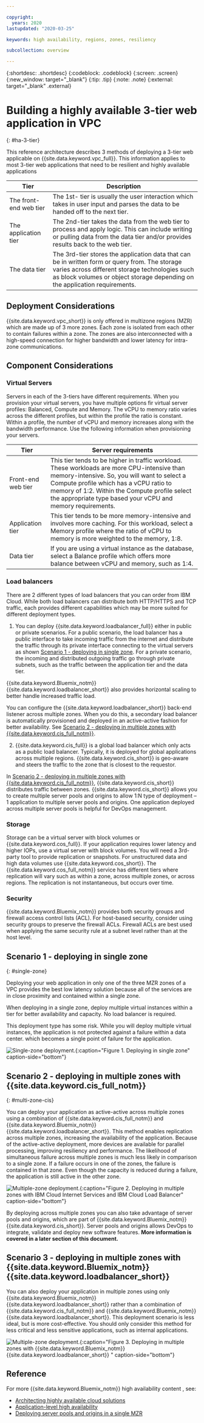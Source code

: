 ```yaml
---

copyright:
  years: 2020
lastupdated: "2020-03-25"

keywords: high availability, regions, zones, resiliency

subcollection: overview

---
```


{:shortdesc: .shortdesc}
{:codeblock: .codeblock}
{:screen: .screen}
{:new_window: target="_blank"}
{:tip: .tip}
{:note: .note}
{:external: target="_blank" .external}

# Building a highly available 3-tier web application in VPC
{: #ha-3-tier}

This reference architecture describes 3 methods of deploying a 3-tier web applicable on {{site.data.keyword.vpc_full}}. This information applies to most 3-tier web applications that need to be resilient and highly available applications

|Tier|Description|
|---|---|
|The front-end web tier|The 1st- tier is usually the user interaction which takes in user input and parses the data to be handed off to the next tier.
|The application tier|The 2nd-tier takes the data from the web tier to process and apply logic.  This can include writing or pulling data from the data tier and/or provides results back to the web tier.
|The data tier|The 3rd-tier stores the application data that can be in written form or query from.  The storage varies across different storage technologies such as block volumes or object storage depending on the application requirements.

## Deployment Considerations
{{site.data.keyword.vpc_short}} is only offered in multizone regions (MZR) which are made up of 3 more zones.  Each zone is isolated from each other to contain failures within a zone. The zones are also interconnected with a high-speed connection for higher bandwidth and lower latency for intra-zone communications.

## Component Considerations

### Virtual Servers

Servers in each of the 3-tiers have different requirements. When you provision your virtual servers, you have multiple options fir virtual server profiles: Balanced, Compute and Memory.  The vCPU to memory ratio varies across the different profiles, but within the profile the ratio is constant. Within a profile, the number of vCPU and memory increases along with the bandwidth performance. Use the following information when provisioning your servers.

|Tier|Server requirements|
|---|---|
|Front-end web tier|This tier tends to be higher in traffic workload. These workloads are more CPU-intensive than memory-intensive.  So, you will want to select a Compute profile which has a vCPU ratio to memory of 1:2. Within the Compute profile select the appropriate type based your vCPU and memory requirements.|
|Application tier|This tier tends to be more memory-intensive and involves more caching. For this workload, select a Memory profile where the ratio of vCPU to memory is more weighted to the memory, 1:8.|
|Data tier|If you are using a virtual instance as the database, select a Balance profile which offers more balance between vCPU and memory, such as 1:4.|

### Load balancers
There are 2 different types of load balancers that you can order from IBM Cloud.  While both load balancers can distribute both HTTP/HTTPS and TCP traffic, each provides different capabilities which may be more suited for different deployment types.

1. You can deploy {{site.data.keyword.loadbalancer_full}} either in public or private scenarios.  For a public scenario, the load balancer has a public interface to take incoming traffic from the internet and distribute the traffic through its private interface connecting to the virtual servers as shown [Scenario 1 - deploying in single zone](#single-zone). For a private scenario, the incoming and distributed outgoing traffic go through private subnets, such as the traffic between the application tier and the data tier.

  {{site.data.keyword.Bluemix_notm}} {{site.data.keyword.loadbalancer_short}} also provides horizontal scaling to better handle increased traffic load.  

  You can configure the {{site.data.keyword.loadbalancer_short}} back-end listener across multiple zones. When you do this, a secondary load balancer is automatically provisioned and deployed in an active-active fashion for better availability. See [Scenario 2 - deploying in multiple zones with {{site.data.keyword.cis_full_notm}}](#multi-zone-cis).

2. {{site.data.keyword.cis_full}} is a global load balancer which only acts as a public load balancer.  Typically, it is deployed for global applications across multiple regions. {{site.data.keyword.cis_short}} is geo-aware and steers the traffic to the zone that is closest to the requestor.

In [Scenario 2 - deploying in multiple zones with {{site.data.keyword.cis_full_notm}}](#multi-zone-cis), {{site.data.keyword.cis_short}} distributes traffic between zones. {{site.data.keyword.cis_short}} allows you to create multiple server pools and origins to allow 1:N type of deployment – 1 application to multiple server pools and origins.  One application deployed across multiple server pools is helpful for DevOps management.

### Storage
Storage can be a virtual server with block volumes or {{site.data.keyword.cos_full}}.  If your application requires lower latency and higher IOPs, use a virtual server with block volumes.  You will need a 3rd-party tool to provide replication or snapshots.  For unstructured data and high data volumes use {{site.data.keyword.cos_short}}. The {{site.data.keyword.cos_full_notm}} service has different tiers where replication will vary such as within a zone, across multiple zones, or across regions. The replication is not instantaneous, but occurs over time.

### Security

{{site.data.keyword.Bluemix_notm}} provides both security groups and firewall access control lists (ACL). For host-based security, consider using security groups to preserve the firewall ACLs. Firewall ACLs are best used when applying the same security rule at a subnet level rather than at the host level.

## Scenario 1 - deploying in single zone
{: #single-zone}

Deploying your web application in only one of the three MZR zones of a VPC provides the best low latency solution because all of the services are in close proximity and contained within a single zone.

When deploying in a single zone, deploy multiple virtual instances within a tier for better availability and capacity. No load balancer is required.

This deployment type has some risk. While you will deploy multiple virtual instances, the application is not protected against a failure within a data center. which becomes a single point of failure for the application.  

![Single-zone deployment.](images/single-tier.png){:caption="Figure 1. Deploying in single zone" caption-side="bottom"}

## Scenario 2 - deploying in multiple zones with {{site.data.keyword.cis_full_notm}}
{: #multi-zone-cis}

You can deploy your application as active-active across multiple zones using a combination of {{site.data.keyword.cis_full_notm}} and {{site.data.keyword.Bluemix_notm}} {{site.data.keyword.loadbalancer_short}}. This method enables replication across multiple zones, increasing the availability of the application.  Because of the active-active deployment, more devices are available for parallel processing, improving resiliency and performance. The likelihood of simultaneous failure across multiple zones is much less likely in comparison to a single zone. If a failure occurs in one of the zones, the failure is contained in that zone.  Even though the capacity is reduced during a failure, the application is still active in the other zone.

![Multiple-zone deployment.](images/multi-zone-cis.png){:caption="Figure 2. Deploying in multiple zones with IBM Cloud Internet Services and IBM Cloud Load Balancer" caption-side="bottom"}

By deploying across multiple zones you can also take advantage of server pools and origins, which are part of {{site.data.keyword.Bluemix_notm}} {{site.data.keyword.cis_short}}. Server pools and origins allows DevOps to integrate, validate and deploy new software features. **More information is covered in a later section of this document.**

## Scenario 3 - deploying in multiple zones with {{site.data.keyword.Bluemix_notm}} {{site.data.keyword.loadbalancer_short}}

You can also deploy your application in multiple zones using only {{site.data.keyword.Bluemix_notm}} {{site.data.keyword.loadbalancer_short}} rather than a combination of {{site.data.keyword.cis_full_notm}} and {{site.data.keyword.Bluemix_notm}} {{site.data.keyword.loadbalancer_short}}. This deployment scenario is less ideal, but is more cost-effective. You should only consider this method for less critical and less sensitive applications, such as internal applications.

![Multiple-zone deployment.](images/multi-zone-lb.png){:caption="Figure 3. Deploying in multiple zones with {{site.data.keyword.Bluemix_notm}} {{site.data.keyword.loadbalancer_short}} " caption-side="bottom"}

## Reference
For more {{site.data.keyword.Bluemix_notm}} high availability content , see:
* [Architecting highly available cloud solutions](https://www.ibm.com/garage/method/practices/run/cloud-platform-for-ha)
* [Application-level high availability](https://www.ibm.com/garage/method/practices/run/application-level-ha)
* [Deploying server pools and origins in a single MZR](/docs/cloud-infrastructure?topic=cloud-infrastructure-ha-pools-origins)
